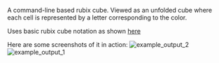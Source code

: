 A command-line based rubix cube. Viewed as an unfolded cube where each cell is represented by a letter corresponding to the color.

Uses basic rubix cube notation as shown [here](https://www.speedsolving.com/wiki/index.php/3x3x3_notation#Basic_Cube_Notation)

Here are some screenshots of it in action:
![example_output_2](https://cloud.githubusercontent.com/assets/10148659/13725493/44bea980-e858-11e5-94c0-d0f09ed18f51.png)
![example_output_1](https://cloud.githubusercontent.com/assets/10148659/13725492/4219284a-e858-11e5-8f27-d30d9c565739.png)
